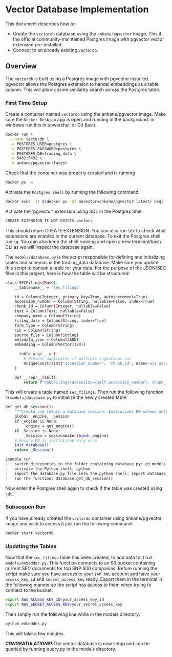 # Vector Database Implementation
This document describes how to:
-   Create the `vectordb` database using the `ankane/pgvector` image. This it the official community-maintained Postgres image with pgvector vector extension pre-installed.
-   Connect to an already existing `vectordb`.

## Overview
The `vectordb` is built using a Postgres image with pgvector installed. pgvector allows the Postgres extension to handel embeddings as a table column. This will allow cosine similarity search across the Postgres table.

### First Time Setup
Create a container named `vectordb` using the ankane/pgvector image.
Make sure the `Docker Desktop` app is open and running in the background.
In windows run this in powershell or Git Bash.
```bash
docker run \
  --name vectordb \
  -e POSTGRES_USER=postgres \
  -e POSTGRES_PASSWORD=postgres \
  -e POSTGRES_DB=trading_data \
  -p 5432:5432 \
  -d ankane/pgvector:latest
```

Check that the container was properly created and is running
```bash
docker ps -a
```

Activate the `Postgres Shell` by running the following command:
```bash
docker exec -it $(docker ps -qf ancestor=ankane/pgvector:latest) psql -U postgres -d trading_data
```

Activate the 'pgvector' extension using SQL in the Postgres Shell:
```bash
CREATE EXTENSION IF NOT EXISTS vector;
```
This should return CREATE EXTENSION. You can also run `\dx` to check what extensions are enabled in the current database.
To exit the Postgres shell run `\q`. You can also keep the shell running and open a new terminal/bash CLI as we will inspect the database again.

The `models/database.py` is the script responsible for defining and initializing tables and schemas in the trading_data database. Make sure you update this script to contain a table for your data. For the purpose of the JSON/SEC files in this project, here is how the table will be structured:
```bash 
class SECFilings(Base):
    __tablename__ = 'sec_filings'

    id = Column(Integer, primary_key=True, autoincrement=True)
    accession_number = Column(String, nullable=False, index=True)  
    chunk_id = Column(Integer, nullable=False)                     
    text = Column(Text, nullable=False)                            
    company_name = Column(String)
    filing_date = Column(String, index=True)                        
    form_type = Column(String)
    cik = Column(String)
    source_file = Column(String)
    metadata_json = Column(JSON)
    embedding = Column(Vector(384))                                    

    __table_args__ = (
        # Prevent duplicates if multiple ingestions run
        UniqueConstraint('accession_number', 'chunk_id', name='uix_accession_chunk'),
    )

    def __repr__(self):
        return f"<SECFilings(accession={self.accession_number}, chunk_id={self.chunk_id})>" 
```
This will create a table named `sec_filings`.
Then run the following function in `models/database.py` to initialize the newly created table:
```bash
def get_db_session():
    """Create and return a database session. Initializes DB schema only once per process."""
    global _engine, _Session
    if _engine is None:
        _engine = get_engine()
    if _Session is None:
        _Session = sessionmaker(bind=_engine)
    # Ensure DB is initialized only once
    init_database()
    return _Session()

Example run
-   switch directories to the folder containing database.py: cd models
-   activate the Python shell: python
-   import the database.py file into the python shell: import database.py
-   run the function: database.get_db_session()

```

Now enter the Postgres shell again to check if the table was created using `\dt`.

### Subsequen Run
If you have already created the `vectordb` container using ankane/pgvector image and wish to access it just run the following command:
```bash
docker start vectordb
```

### Updating the Tables
Now that the `sec_filings` table has been created, to add data to it run `models/embedder.py`.
This function connects to an S3 bucket containing current SEC documents for top SNP 500 companies. Before running the script make sure you have access to your `IAM AWS` account and have your `access_key_id` and `secret_access_key` ready.
Export them in the terminal in the following manner so the script has access to them when trying to connect to the bucket:
```bash
export AWS_ACCESS_KEY_ID=your_access_key_id
export AWS_SECRET_ACCESS_KEY=your_secret_access_key 
```
Then simply run the following line while in the models directory:
```bash
python embedder.py
```
This will take a few minutes.

***CONGRATULATIONS!*** 
The vector database is now setup and can be queried by running query.py in the models directory.